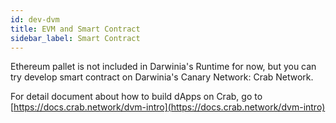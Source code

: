 ```yaml
---
id: dev-dvm
title: EVM and Smart Contract
sidebar_label: Smart Contract
---
```


Ethereum pallet is not included in Darwinia's Runtime for now, but you can try develop smart contract on Darwinia's Canary Network: Crab Network.

For detail document about how to build dApps on Crab, go to [https://docs.crab.network/dvm-intro](https://docs.crab.network/dvm-intro)
